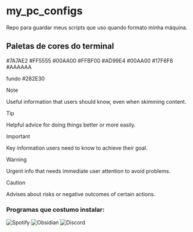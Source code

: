 # my_pc_configs
Repo para guardar meus scripts que uso quando formato minha máquina.


## Paletas de cores do terminal 

#7A7AE2
#FF5555
#00AA00
#FFBF00
#AD99E4
#00AA00
#17F6F6
#AAAAAA

fundo #282E30









> [!NOTE]
> Useful information that users should know, even when skimming content.

> [!TIP]
> Helpful advice for doing things better or more easily.

> [!IMPORTANT]
> Key information users need to know to achieve their goal.

> [!WARNING]
> Urgent info that needs immediate user attention to avoid problems.

> [!CAUTION]
> Advises about risks or negative outcomes of certain actions.


### Programas que costumo instalar:


![Spotify](https://upload.wikimedia.org/wikipedia/commons/thumb/2/26/Spotify_logo_with_text.svg/2560px-Spotify_logo_with_text.svg.png) 
![Obsidian](https://obsidian.md/images/2023-06-logo.png)
![Discord](https://logodownload.org/wp-content/uploads/2017/11/discord-logo-1-1.png )


